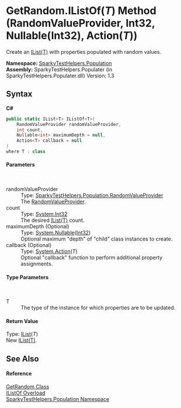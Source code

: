 # GetRandom.IListOf(*T*) Method (RandomValueProvider, Int32, Nullable(Int32), Action(*T*))
 

Create an <a href="http://msdn2.microsoft.com/en-us/library/5y536ey6" target="_blank">IList(T)</a> with properties populated with random values.

**Namespace:**&nbsp;<a href="N_SparkyTestHelpers_Population.md">SparkyTestHelpers.Population</a><br />**Assembly:**&nbsp;SparkyTestHelpers.Populater (in SparkyTestHelpers.Populater.dll) Version: 1.3

## Syntax

**C#**<br />
``` C#
public static IList<T> IListOf<T>(
	RandomValueProvider randomValueProvider,
	int count,
	Nullable<int> maximumDepth = null,
	Action<T> callback = null
)
where T : class

```


#### Parameters
&nbsp;<dl><dt>randomValueProvider</dt><dd>Type: <a href="T_SparkyTestHelpers_Population_RandomValueProvider.md">SparkyTestHelpers.Population.RandomValueProvider</a><br />The <a href="T_SparkyTestHelpers_Population_RandomValueProvider.md">RandomValueProvider</a>.</dd><dt>count</dt><dd>Type: <a href="http://msdn2.microsoft.com/en-us/library/td2s409d" target="_blank">System.Int32</a><br />The desired <a href="http://msdn2.microsoft.com/en-us/library/5y536ey6" target="_blank">IList(T)</a> count.</dd><dt>maximumDepth (Optional)</dt><dd>Type: <a href="http://msdn2.microsoft.com/en-us/library/b3h38hb0" target="_blank">System.Nullable</a>(<a href="http://msdn2.microsoft.com/en-us/library/td2s409d" target="_blank">Int32</a>)<br />Optional maximum "depth" of "child" class instances to create.</dd><dt>callback (Optional)</dt><dd>Type: <a href="http://msdn2.microsoft.com/en-us/library/018hxwa8" target="_blank">System.Action</a>(*T*)<br />Optional "callback" function to perform additional property assignments.</dd></dl>

#### Type Parameters
&nbsp;<dl><dt>T</dt><dd>The type of the instance for which properties are to be updated.</dd></dl>

#### Return Value
Type: <a href="http://msdn2.microsoft.com/en-us/library/5y536ey6" target="_blank">IList</a>(*T*)<br />New <a href="http://msdn2.microsoft.com/en-us/library/5y536ey6" target="_blank">IList(T)</a>.

## See Also


#### Reference
<a href="T_SparkyTestHelpers_Population_GetRandom.md">GetRandom Class</a><br /><a href="Overload_SparkyTestHelpers_Population_GetRandom_IListOf.md">IListOf Overload</a><br /><a href="N_SparkyTestHelpers_Population.md">SparkyTestHelpers.Population Namespace</a><br />